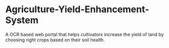 # Agriculture-Yield-Enhancement-System
A OCR based web portal that helps cultivators increase the yield of land by choosing right crops based on their soil health.
